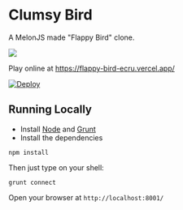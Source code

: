 Clumsy Bird
===========

A MelonJS made "Flappy Bird" clone.

![](http://i.imgur.com/Slbvt65.png)

Play online at https://flappy-bird-ecru.vercel.app/

[![Deploy](https://www.herokucdn.com/deploy/button.png)](https://heroku.com/deploy?template=https://github.com/ellisonleao/clumsy-bird/tree/gh-pages)

## Running Locally

- Install [Node](http://nodejs.org/download/) and [Grunt](http://gruntjs.com/)
- Install the dependencies

```
npm install
```

Then just type on your shell:

```
grunt connect
```

Open your browser at `http://localhost:8001/`
